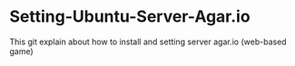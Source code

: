 # Setting-Ubuntu-Server-Agar.io
This git explain about how to install and setting server agar.io (web-based game)

